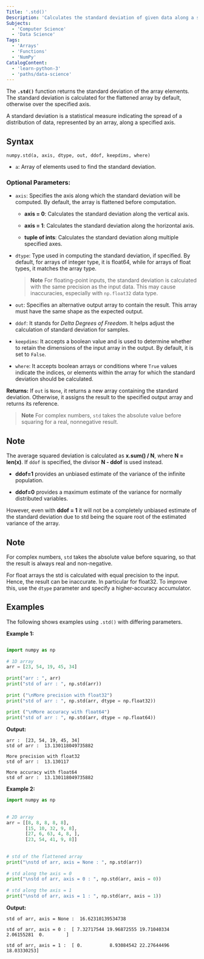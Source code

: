 ```yaml
---
Title: '.std()'
Description: 'Calculates the standard deviation of given data along a specified axis'
Subjects:
  - 'Computer Science'
  - 'Data Science'
Tags:
  - 'Arrays'
  - 'Functions'
  - 'NumPy'
CatalogContent:
  - 'learn-python-3'
  - 'paths/data-science'
---
```


The **`.std()`** function returns the standard deviation of the array elements. The standard deviation is calculated for the flattened array by default, otherwise over the specified axis.

A standard deviation is a statistical measure indicating the spread of a distribution of data, represented by an array, along a specified axis.

## Syntax

```pseudo
numpy.std(a, axis, dtype, out, ddof, keepdims, where)
```

- `a`: Array of elements used to find the standard deviation.

### Optional Parameters:

- `axis`: Specifies the axis along which the standard deviation will be computed. By default, the array is flattened before computation.

  - **axis = 0**: Calculates the standard deviation along the vertical axis.

  - **axis = 1**: Calculates the standard deviation along the horizontal axis.

  - **tuple of ints**: Calculates the standard deviation along multiple specified axes.

- `dtype`: Type used in computing the standard deviation, if specified. By default, for arrays of integer type, it is float64, while for arrays of float types, it matches the array type.

  > **Note** For floating-point inputs, the standard deviation is calculated with the same precision as the input data. This may cause inaccuracies, especially with `np.float32` data type.

- `out`: Specifies an alternative output array to contain the result. This array must have the same shape as the expected output.

- `ddof`: It stands for _Delta Degrees of Freedom_. It helps adjust the calculation of standard deviation for samples.

- `keepdims`: It accepts a boolean value and is used to determine whether to retain the dimensions of the input array in the output. By default, it is set to `False`.

- `where`: It accepts boolean arrays or conditions where `True` values indicate the indices, or elements within the array for which the standard deviation should be calculated.

**Returns:** If `out` is `None`, it returns a new array containing the standard deviation. Otherwise, it assigns the result to the specified output array and returns its reference.

> **Note** For complex numbers, `std` takes the absolute value before squaring for a real, nonnegative result.

## Note

The average squared deviation is calculated as **x.sum() / N**, where **N = len(x)**. If `ddof` is specified, the divisor **N - ddof** is used instead. 

- **ddof=1** provides an unbiased estimate of the variance of the infinite population. 

- **ddof=0** provides a maximum estimate of the variance for normally distributed variables. 

However, even with **ddof = 1** it will not be a completely unbiased estimate of the standard deviation due to std being the square root of the estimated variance of the array.

## Note 

For complex numbers, `std` takes the absolute value before squaring, so that the result is always real and non-negative.

For float arrays the std is calculated with equal precision to the input. Hence, the result can be inaccurate. In particular for float32. To improve this, use the `dtype` parameter and specify a higher-accuracy accumulator.

## Examples

The following shows examples using `.std()` with differing parameters.


**Example 1:**

```py

import numpy as np 
    
# 1D array  
arr = [23, 54, 19, 45, 34] 
  
print("arr : ", arr)  
print("std of arr : ", np.std(arr)) 
  
print ("\nMore precision with float32") 
print("std of arr : ", np.std(arr, dtype = np.float32)) 
  
print ("\nMore accuracy with float64") 
print("std of arr : ", np.std(arr, dtype = np.float64)) 

```

**Output:**

```shell
arr :  [23, 54, 19, 45, 34]
std of arr :  13.130118049735882

More precision with float32
std of arr :  13.130117

More accuracy with float64
std of arr :  13.130118049735882
```

**Example 2:**

```py
import numpy as np 
    
  
# 2D array  
arr = [[8, 8, 8, 8, 8],   
       [15, 10, 32, 9, 8],  
       [27, 6, 63, 4, 8, ],  
       [23, 54, 41, 9, 8]]  
  
    
# std of the flattened array  
print("\nstd of arr, axis = None : ", np.std(arr))  
    
# std along the axis = 0  
print("\nstd of arr, axis = 0 : ", np.std(arr, axis = 0))  
   
# std along the axis = 1  
print("\nstd of arr, axis = 1 : ", np.std(arr, axis = 1)) 
```

**Output:**

```shell
std of arr, axis = None :  16.62310139534738

std of arr, axis = 0 :  [ 7.32717544 19.96872555 19.71040334  2.06155281  0.        ]

std of arr, axis = 1 :  [ 0.          8.93084542 22.27644496 18.03330253]
```